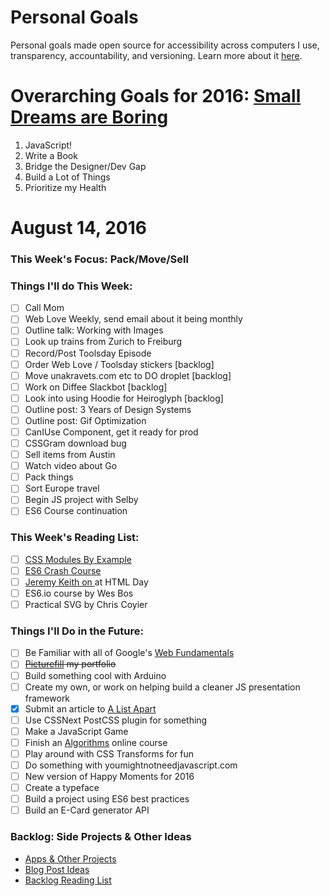 Personal Goals
==============

Personal goals made open source for accessibility across computers I use, transparency, accountability, and versioning. Learn more about it [here](http://una.im/personal-goals-guide).

# Overarching Goals for 2016: [Small Dreams are Boring](http://una.im/2015-review/)
1. JavaScript!
2. Write a Book
3. Bridge the Designer/Dev Gap
4. Build a Lot of Things
5. Prioritize my Health

# August 14, 2016

### This Week's Focus: Pack/Move/Sell

### Things I'll do This Week:

- [ ] Call Mom
- [ ] Web Love Weekly, send email about it being monthly
- [ ] Outline talk: Working with Images
- [ ] Look up trains from Zurich to Freiburg
- [ ] Record/Post Toolsday Episode
- [ ] Order Web Love / Toolsday stickers  [backlog]
- [ ] Move unakravets.com etc to DO droplet [backlog]
- [ ] Work on Diffee Slackbot [backlog]
- [ ] Look into using Hoodie for Heiroglyph [backlog]
- [ ] Outline post: 3 Years of Design Systems
- [ ] Outline post: Gif Optimization
- [ ] CanIUse Component, get it ready for prod
- [ ] CSSGram download bug
- [ ] Sell items from Austin
- [ ] Watch video about Go
- [ ] Pack things
- [ ] Sort Europe travel
- [ ] Begin JS project with Selby
- [ ] ES6 Course continuation

### This Week's Reading List:

- [ ] [CSS Modules By Example](http://andrewhfarmer.com/css-modules-by-example/)
- [ ] [ES6 Crash Course](https://laracasts.com/series/es6-cliffsnotes)
- [ ] [Jeremy Keith on <a> at HTML Day](https://vimeo.com/172794545)
- [ ] ES6.io course by Wes Bos
- [ ] Practical SVG by Chris Coyier

### Things I'll Do in the Future:
- [ ] Be Familiar with all of Google's [Web Fundamentals](https://developers.google.com/web/fundamentals/)
- [ ] ~~[Picturefill](http://scottjehl.github.io/picturefill/) my portfolio~~
- [ ] Build something cool with Arduino
- [ ] Create my own, or work on helping build a cleaner JS presentation framework
- [x] Submit an article to [A List Apart](http://alistapart.com/about/contribute)
- [ ] Use CSSNext PostCSS plugin for something
- [ ] Make a JavaScript Game
- [ ] Finish an [Algorithms]((http://livestream.com/accounts/4894689/events/4497664)) online course
- [ ] Play around with CSS Transforms for fun
- [ ] Do something with youmightnotneedjavascript.com
- [ ] New version of Happy Moments for 2016
- [ ] Create a typeface
- [ ] Build a project using ES6 best practices
- [ ] Build an E-Card generator API

### Backlog: Side Projects & Other Ideas
- [Apps & Other Projects](https://github.com/una/personal-goals/blob/master/ideas-and-misc/app-ideas.md)
- [Blog Post Ideas](https://github.com/una/personal-goals/blob/master/ideas-and-misc/blog-ideas.md)
- [Backlog Reading List](https://github.com/una/personal-goals/tree/master/content-list)

